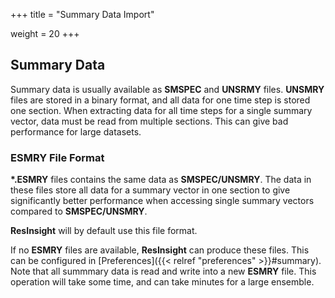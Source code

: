 +++
title = "Summary Data Import"

weight = 20
+++

## Summary Data
Summary data is usually available as **SMSPEC** and **UNSRMY** files. **UNSMRY** files are stored in a binary format, and all data for one time step is stored one section. When extracting data for all time steps for a single summary vector, data must be read from multiple sections. This can give bad performance for large datasets.

### ESMRY File Format

**\*.ESMRY** files contains the same data as **SMSPEC/UNSMRY**. The data in these files store all data for a summary vector in one section to give significantly better performance when accessing single summary vectors compared to **SMSPEC/UNSMRY**.

**ResInsight** will by default use this file format.

If no **ESMRY** files are available, **ResInsight** can produce these files. This can be configured in [Preferences]({{< relref "preferences" >}}#summary). Note that all summmary data is read and write into a new **ESMRY** file. This operation will take some time, and can take minutes for a large ensemble.
